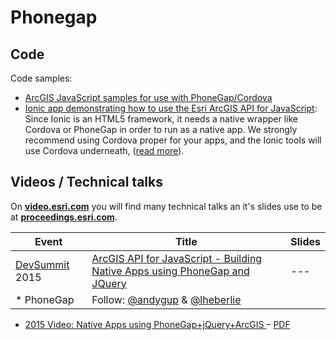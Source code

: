 # Phonegap

## Code

Code samples:
  * [ArcGIS JavaScript samples for use with PhoneGap/Cordova](https://github.com/Esri/quickstart-map-phonegap)
  * [Ionic app demonstrating how to use the Esri ArcGIS API for JavaScript](https://github.com/jwasilgeo/ionic-esri-map): Since Ionic is an
  HTML5 framework, it needs a native wrapper like Cordova or PhoneGap in order
  to run as a native app. We strongly recommend using Cordova proper for your
  apps, and the Ionic tools will use Cordova underneath, ([read more](http://ionicframework.com/docs/overview/)).


## Videos / Technical talks
On [**video.esri.com**](http://video.esri.com/search/web-appbuilder) you will find many technical talks an it's slides use to be at [**proceedings.esri.com**](https://www.google.es/webhp?sourceid=chrome-instant&ion=1&espv=2&ie=UTF-8#q=site%3Aproceedings.esri.com%20appbuilder).

|Event|Title|Slides|
|---|---|---|
|[DevSummit](http://www.esri.com/events/devsummit) 2015|[ArcGIS API for JavaScript - Building Native Apps using PhoneGap and JQuery](http://www.esri.com/videos/watch?videoid=4293&channelid=LegacyVideo&isLegacy=true&title=arcgis-api-for-javascript---building-native-apps-using-phonegap-and-jquery)| ---
* PhoneGap | Follow: [@andygup](https://github.com/andygup) & [@lheberlie](https://github.com/lheberlie)
  * [2015 Video: Native Apps using PhoneGap+jQuery+ArcGIS ](http://video.esri.com/watch/4293/arcgis-api-for-javascript-_dash_-building-native-apps-using-phonegap-and-jquery) – [PDF](http://proceedings.esri.com/library/userconf/devsummit15/papers/dev_int_170.pdf)
